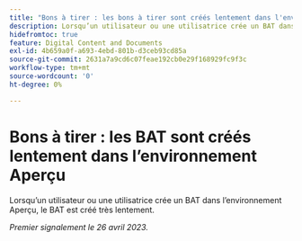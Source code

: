 ```yaml
---
title: "Bons à tirer : les bons à tirer sont créés lentement dans l'environnement Aperçu"
description: Lorsqu’un utilisateur ou une utilisatrice crée un BAT dans l’environnement Aperçu, le BAT est créé très lentement.
hidefromtoc: true
feature: Digital Content and Documents
exl-id: 4b659a0f-a693-4ebd-801b-d3ceb93cd85a
source-git-commit: 2631a7a9cd6c07feae192cb0e29f168929fc9f3c
workflow-type: tm+mt
source-wordcount: '0'
ht-degree: 0%

---
```


# Bons à tirer : les BAT sont créés lentement dans l’environnement Aperçu

<!--This article is by request. Article is on WF and WFP TOCs-->

Lorsqu’un utilisateur ou une utilisatrice crée un BAT dans l’environnement Aperçu, le BAT est créé très lentement.

_Premier signalement le 26 avril 2023._
